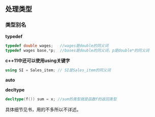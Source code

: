 ## 处理类型 ##
### 类型别名 ###
**typedef**
```cpp
typedef double wages;	//wages是double的同义词
typedef wages base,*p;  //bases是double的同义词，p是double*的同义词
```
**c++11中还可以使用using关键字**
```cpp
using SI = Sales_item; // SI是Sales_item的同义词
```

**auto**

**decltype**
```cpp
decltype(f()) sum = x; //sum的类型就是函数f的返回类型
```

具体细节见书，用的不多所以不详述。